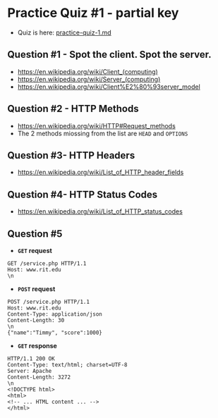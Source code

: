 # Practice Quiz #1 - partial key

- Quiz is here: [practice-quiz-1.md](practice-quiz-1.md)

## Question \#1 - Spot the client. Spot the server.
- https://en.wikipedia.org/wiki/Client_(computing)
- https://en.wikipedia.org/wiki/Server_(computing)
- https://en.wikipedia.org/wiki/Client%E2%80%93server_model

## Question \#2 - HTTP Methods
- https://en.wikipedia.org/wiki/HTTP#Request_methods
- The 2 methods miossing from the list are `HEAD` and `OPTIONS` 

## Question \#3- HTTP Headers
- https://en.wikipedia.org/wiki/List_of_HTTP_header_fields

## Question \#4- HTTP Status Codes
- https://en.wikipedia.org/wiki/List_of_HTTP_status_codes

## Question \#5

- **`GET` request**
```
GET /service.php HTTP/1.1
Host: www.rit.edu
\n
```

- **`POST` request**
```
POST /service.php HTTP/1.1
Host: www.rit.edu
Content-Type: application/json
Content-Length: 30
\n
{"name":"Timmy", "score":1000}
```

- **`GET` response**
```
HTTP/1.1 200 OK
Content-Type: text/html; charset=UTF-8
Server: Apache
Content-Length: 3272
\n
<!DOCTYPE html>
<html>
<!-- ... HTML content ... -->
</html>
```
